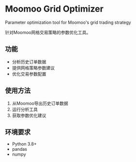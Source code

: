 # Moomoo Grid Optimizer
Parameter optimization tool for Moomoo's grid trading strategy

针对Moomoo网格交易策略的参数优化工具。

## 功能
- 分析历史订单数据
- 提供网格策略参数建议
- 优化交易参数配置

## 使用方法
1. 从Moomoo导出历史订单数据
2. 运行分析工具
3. 获取参数优化建议

## 环境要求
- Python 3.8+
- pandas
- numpy